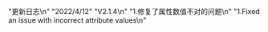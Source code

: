 "更新日志\n"
"2022/4/12"  "V2.1.4\n"
"1.修复了属性数值不对的问题\n"
"1.Fixed an issue with incorrect attribute values\n"